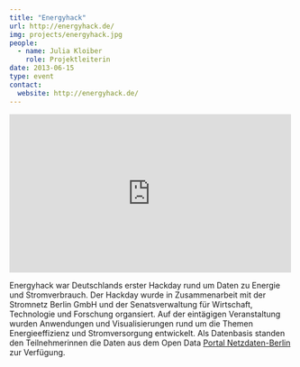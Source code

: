 ```yaml
---
title: "Energyhack"
url: http://energyhack.de/
img: projects/energyhack.jpg
people:
  - name: Julia Kloiber
    role: Projektleiterin
date: 2013-06-15
type: event
contact:
  website: http://energyhack.de/
---
```


<div class="videoWrapper">
<iframe src="https://player.vimeo.com/video/71322548" width="500" height="281" frameborder="0" webkitallowfullscreen mozallowfullscreen allowfullscreen></iframe>
</div>

Energyhack war Deutschlands erster Hackday rund um Daten zu Energie und Stromverbrauch. Der Hackday wurde in Zusammenarbeit mit der Stromnetz Berlin GmbH und der Senatsverwaltung für Wirtschaft, Technologie und Forschung organsiert. Auf der eintägigen Veranstaltung wurden Anwendungen und Visualisierungen rund um die Themen Energieeffizienz und Stromversorgung entwickelt. Als Datenbasis standen den Teilnehmerinnen die Daten aus dem Open Data <a href="http://www.netzdaten-berlin.de/"> Portal Netzdaten-Berlin </a> zur Verfügung.

